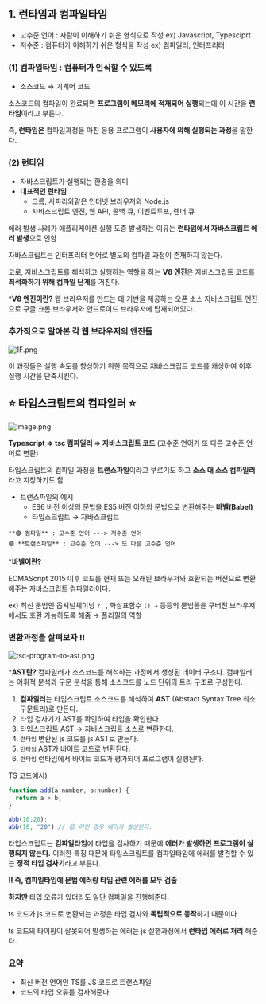 ## 1. 런타임과 컴파일타임

- 고수준 언어 : 사람이 이해하기 쉬운 형식으로 작성 ex) Javascript, Typesciprt
- 저수준 : 컴퓨터가 이해하기 쉬운 형식을 작성 ex) 컴파일러, 인터프리터

### (1) 컴파일타임 : 컴퓨터가 인식할 수 있도록

- 소스코드 ⇒ 기계어 코드

소스코드의 컴파일이 완료되면 **프로그램이 메모리에 적재되어 실행**되는데 이 시간을 **런타임**이라고 부른다.

즉, **런타임은** 컴파일과정을 마친 응용 프로그램이 **사용자에 의해 실행되는 과정**을 말한다.

### (2) 런타임

- 자바스크립트가 실행되는 환경을 의미
- **대표적인 런타임**
    - 크롬, 사파리와같은 인터넷 브라우저와 Node.js
    - 자바스크립트 엔진, 웹 API, 콜백 큐, 이벤트루프, 렌더 큐

에러 발생 사례가 애플리케이션 실행 도중 발생하는 이유는 **런타임에서 자바스크립트 에러 발생**으로 인함

자바스크립트는 인터프리터 언어로 별도의 컴파일 과정이 존재하지 않는다.

고로, 자바스크립트를 해석하고 실행하는 역할을 하는 **V8 엔진**은 자바스크립트 코드를 **최적화하기 위해 컴파일 단계**를 거친다. 

***V8 엔진이란?** 웹 브라우저를 만드는 데 기반을 제공하는 오픈 소스 자바스크립트 엔진으로 구글 크롬 브라우저와 안드로이드 브라우저에 탑재되어있다.

### 추가적으로 알아본 각 웹 브라우저의 엔진들

![1F.png](https://prod-files-secure.s3.us-west-2.amazonaws.com/a352406d-7f38-4469-b4f5-ba8698b4cc71/27e18241-cb1f-4e9d-ac9a-09caba8d0c67/1F.png)

이 과정들은 실행 속도를 향상하기 위한 목적으로 자바스크립트 코드를 캐싱하여 이후 실행 시간을 단축시킨다.

## ⭐️ 타입스크립트의 컴파일러 ⭐️

![image.png](https://prod-files-secure.s3.us-west-2.amazonaws.com/a352406d-7f38-4469-b4f5-ba8698b4cc71/0d634953-c1ef-4331-8f38-35a54b49fd00/image.png)

**Typescript ⇒ tsc 컴파일러 ⇒ 자바스크립트 코드** (고수준 언어가 또 다른 고수준 언어로 변환)

타입스크립트의 컴파일 과정을 **트랜스파일**이라고 부르기도 하고 **소스 대 소스 컴파일러**라고 지칭하기도 함

- 트랜스파일의 예시
    - ES6 버전 이상의 문법을 ES5 버전 이하의 문법으로 변환해주는 **바벨(Babel)**
    - 타입스크립트 → 자바스크립트

```markup
**🟣 컴파일** : 고수준 언어 ---> 저수준 언어
🟣 **트랜스파일** : 고수준 언어 ---> 또 다른 고수준 언어
```

***바벨이란?**

ECMAScript 2015 이후 코드를 현재 또는 오래된 브라우저와 호환되는 버전으로 변환해주는 자바스크립트 컴파일러이다.

ex) 최신 문법인 옵셔널체이닝 `?.` , 화살표함수 `() ⇒`  등등의 문법들을 구버전 브라우저에서도 호환 가능하도록 해줌 → 폴리필의 역할

### 변환과정을 살펴보자 ‼️

![tsc-program-to-ast.png](https://prod-files-secure.s3.us-west-2.amazonaws.com/a352406d-7f38-4469-b4f5-ba8698b4cc71/116f0257-9296-4a5a-b0a1-00628a81f013/tsc-program-to-ast.png)

***AST란?** 컴파일러가 소스코드를 해석하는 과정에서 생성된 데이터 구조다. 
컴파일러는 어휘적 분석과 구문 분석을 통해 소스코드를 노드 단위의 트리 구조로 구성한다.

1. **컴파일러**는 타입스크립트 소스코드를 해석하여 **AST** (Abstact Syntax Tree 최소구문트리)로 만든다.
2. 타입 검사기가 AST를 확인하여 타입을 확인한다.
3. 타입스크립트 AST → 자바스크립트 소스로 변환한다.
4. `런타임` 변환된 js 코드를 js AST로 만든다.
5. `런타임` AST가 바이트 코드로 변환된다.
6. `런타임` 런타임에서 바이트 코드가 평가되어 프로그램이 실행된다.

TS 코드예시)

```jsx
function add(a:number, b:number) {
  return a + b;
}

abb(10,20);
abb(10, "20") // 😡 이런 경우 에러가 발생한다.
```

타입스크립트는 **컴파일타임**에 타입을 검사하기 때문에 **에러가 발생하면 프로그램이 실행되지 않는다.**
이러한 특징 때문에 타입스크립트를 컴파일타임에 에러를 발견할 수 있는 **정적 타입 검사기**라고 부른다. 

**‼️ 즉, 컴파일타임에 문법 에러랑 타입 관련 에러를 모두 검출**

**하지만** 타입 오류가 있더라도 일단 컴파일을 진행해준다.

ts 코드가 js 코드로 변환되는 과정은 타입 검사와 **독립적으로 동작**하기 때문이다.

ts 코드의 타이핑이 잘못되어 발생하는 에러는 js 실행과정에서 **런타임 에러로 처리** 해준다.

### 요약

- 최신 버전 언어인 TS를 JS 코드로 트랜스파일
- 코드의 타입 오류를 검사해준다.

